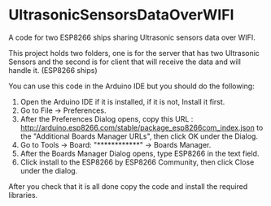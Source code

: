 # UltrasonicSensorsDataOverWIFI
A code for two ESP8266 ships sharing Ultrasonic sensors data over WIFI.


This project holds two folders, one is for the server that has two Ultrasonic Sensors 
and the second is for client that will receive the data and will handle it. (ESP8266 ships)

You can use this code in the Arduino IDE but you should do the following:
1. Open the Arduino IDE if it is installed, if it is not, Install it first.
2. Go to  File -> Preferences.
3. After the Preferences Dialog opens, copy this URL : 	http://arduino.esp8266.com/stable/package_esp8266com_index.json 
to the "Additional Boards Manager URLs", then click OK under the Dialog.
4. Go to Tools -> Board: "************" -> Boards Manager.
5. After the Boards Manager Dialog opens, type ESP8266 in the text field.
6. Click install to the ESP8266 by ESP8266 Community, then click Close under the dialog.
		
		
After you check that it is all done copy the code and install the required libraries.
